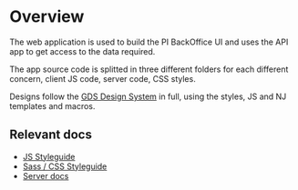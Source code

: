 # Overview

The web application is used to build the PI BackOffice UI and uses the API app to get access to the data required.

The app source code is splitted in three different folders for each different concern, client JS code, server code, CSS styles.

Designs follow the [GDS Design System](https://design-system.service.gov.uk/) in full, using the styles, JS and NJ templates and macros.

## Relevant docs

- [JS Styleguide](../apps/web/src/client/README.md)
- [Sass / CSS Styleguide](../apps/web/src/styles/README.md)
- [Server docs](../apps/web/src/server/README.md)
